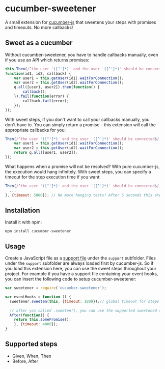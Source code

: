 # cucumber-sweetener

A small extension for [cucumber-js](https://github.com/cucumber/cucumber-js) that sweetens your steps with promises and timeouts. No more callbacks!

## Sweet as a cucumber

Without cucumber-sweetener, you have to handle callbacks manually, even if you use an API which returns promises:

```javascript
this.Then(/^the user '([^']*)' and the user '([^']*)' should be connected$/, 
function(id1, id2, callback) {
	var user1 = this.getUser(id1).waitForConnection();
	var user2 = this.getUser(id2).waitForConnection();
	q.all([user1, user2]).then(function() {
		callback();
	}).fail(function(error) {
		callback.fail(error);
	});
});
```

With sweet steps, if you don't want to call your callbacks manually, you don't have to. 
You can simply return a promise - this extension will call the appropriate callbacks for you:

```javascript
Then(/^the user '([^']*)' and the user '([^']*)' should be connected$/, function(id1, id2) {
	var user1 = this.getUser(id1).waitForConnection();
	var user2 = this.getUser(id2).waitForConnection();
	return q.all([user1, user2]);
});
```

What happens when a promise will not be resolved? With pure cucumber-js, the execution would hang infinitely.
With sweet steps, you can specify a timeout for the step execution time if you want:

```javascript
Then(/^the user '([^']*)' and the user '([^']*)' should be connected$/, function(id1, id2) {
  ...
}, {timeout: 5000}); // No more hanging tests! After 5 seconds this step would fail.
```

## Installation

Install it with npm:

	npm install cucumber-sweetener

## Usage

Create a JavaScript file as a [support file](https://github.com/cucumber/cucumber-js#support-files) under the `support` subfolder. Files under the `support` subfolder are always loaded first by cucumber-js. So if you load this extension here, you can use the sweet steps throughout your project.
For example if you have a support file containing your event hooks, you can insert the following code to setup cucumber-sweetener:

```javascript
var sweetener = require('cucumber-sweetener');

var eventHooks = function () {
  sweetener.sweeten(this, {timeout: 1000});// global timeout for steps where are no timeout
  
  // after you called .sweeten(), you can use the supported sweetened steps
  After(function() {
    return this.somePromise();
	}, {timeout: 4000});
}
```

## Supported steps

- Given, When, Then
- Before, After
